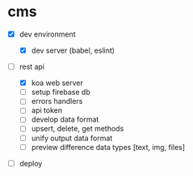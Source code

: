 # cms
- [x] dev environment
  - [x] dev server (babel, eslint)
- [ ] rest api
  - [x] koa web server
  - [ ] setup firebase db
  - [ ] errors handlers
  - [ ] api token
  - [ ] develop data format
  - [ ] upsert, delete, get  methods
  - [ ] unify output data format
  - [ ] preview difference data types [text, img, files]
- [ ] deploy
  
